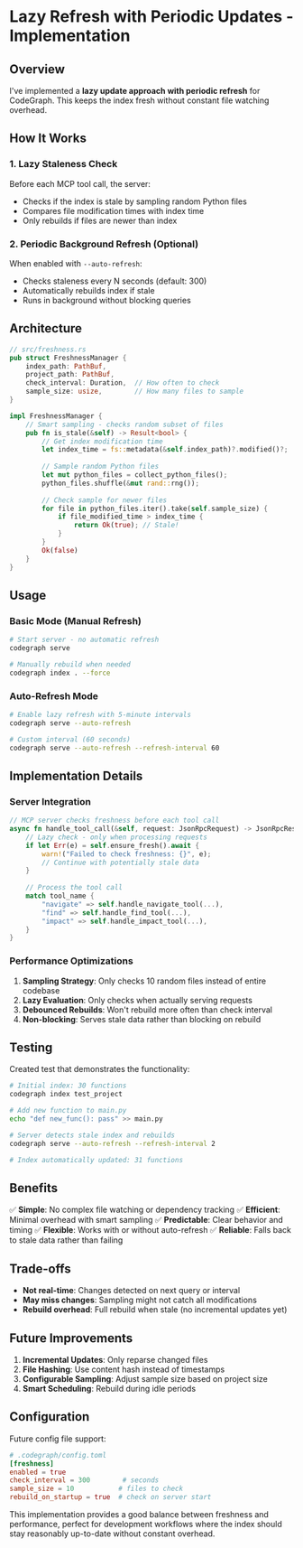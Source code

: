 # Lazy Refresh with Periodic Updates - Implementation

## Overview

I've implemented a **lazy update approach with periodic refresh** for CodeGraph. This keeps the index fresh without constant file watching overhead.

## How It Works

### 1. Lazy Staleness Check
Before each MCP tool call, the server:
- Checks if the index is stale by sampling random Python files
- Compares file modification times with index time
- Only rebuilds if files are newer than index

### 2. Periodic Background Refresh (Optional)
When enabled with `--auto-refresh`:
- Checks staleness every N seconds (default: 300)
- Automatically rebuilds index if stale
- Runs in background without blocking queries

## Architecture

```rust
// src/freshness.rs
pub struct FreshnessManager {
    index_path: PathBuf,
    project_path: PathBuf,
    check_interval: Duration,  // How often to check
    sample_size: usize,        // How many files to sample
}

impl FreshnessManager {
    // Smart sampling - checks random subset of files
    pub fn is_stale(&self) -> Result<bool> {
        // Get index modification time
        let index_time = fs::metadata(&self.index_path)?.modified()?;
        
        // Sample random Python files
        let mut python_files = collect_python_files();
        python_files.shuffle(&mut rand::rng());
        
        // Check sample for newer files
        for file in python_files.iter().take(self.sample_size) {
            if file_modified_time > index_time {
                return Ok(true); // Stale!
            }
        }
        Ok(false)
    }
}
```

## Usage

### Basic Mode (Manual Refresh)
```bash
# Start server - no automatic refresh
codegraph serve

# Manually rebuild when needed
codegraph index . --force
```

### Auto-Refresh Mode
```bash
# Enable lazy refresh with 5-minute intervals
codegraph serve --auto-refresh

# Custom interval (60 seconds)
codegraph serve --auto-refresh --refresh-interval 60
```

## Implementation Details

### Server Integration
```rust
// MCP server checks freshness before each tool call
async fn handle_tool_call(&self, request: JsonRpcRequest) -> JsonRpcResponse {
    // Lazy check - only when processing requests
    if let Err(e) = self.ensure_fresh().await {
        warn!("Failed to check freshness: {}", e);
        // Continue with potentially stale data
    }
    
    // Process the tool call
    match tool_name {
        "navigate" => self.handle_navigate_tool(...),
        "find" => self.handle_find_tool(...),
        "impact" => self.handle_impact_tool(...),
    }
}
```

### Performance Optimizations

1. **Sampling Strategy**: Only checks 10 random files instead of entire codebase
2. **Lazy Evaluation**: Only checks when actually serving requests
3. **Debounced Rebuilds**: Won't rebuild more often than check interval
4. **Non-blocking**: Serves stale data rather than blocking on rebuild

## Testing

Created test that demonstrates the functionality:

```bash
# Initial index: 30 functions
codegraph index test_project

# Add new function to main.py
echo "def new_func(): pass" >> main.py

# Server detects stale index and rebuilds
codegraph serve --auto-refresh --refresh-interval 2

# Index automatically updated: 31 functions
```

## Benefits

✅ **Simple**: No complex file watching or dependency tracking
✅ **Efficient**: Minimal overhead with smart sampling
✅ **Predictable**: Clear behavior and timing
✅ **Flexible**: Works with or without auto-refresh
✅ **Reliable**: Falls back to stale data rather than failing

## Trade-offs

- **Not real-time**: Changes detected on next query or interval
- **May miss changes**: Sampling might not catch all modifications
- **Rebuild overhead**: Full rebuild when stale (no incremental updates yet)

## Future Improvements

1. **Incremental Updates**: Only reparse changed files
2. **File Hashing**: Use content hash instead of timestamps
3. **Configurable Sampling**: Adjust sample size based on project size
4. **Smart Scheduling**: Rebuild during idle periods

## Configuration

Future config file support:
```toml
# .codegraph/config.toml
[freshness]
enabled = true
check_interval = 300        # seconds
sample_size = 10           # files to check
rebuild_on_startup = true  # check on server start
```

This implementation provides a good balance between freshness and performance, perfect for development workflows where the index should stay reasonably up-to-date without constant overhead.